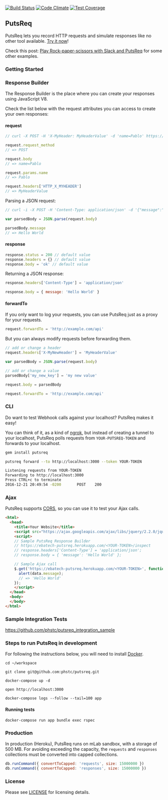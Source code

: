 [![Build Status](https://travis-ci.org/phstc/putsreq.svg)](https://travis-ci.org/phstc/putsreq)
[![Code Climate](https://codeclimate.com/github/phstc/putsreq/badges/gpa.svg)](https://codeclimate.com/github/phstc/putsreq)
[![Test Coverage](https://codeclimate.com/github/phstc/putsreq/badges/coverage.svg)](https://codeclimate.com/github/phstc/putsreq/coverage)

## PutsReq

PutsReq lets you record HTTP requests and simulate responses like no other tool available. [Try it now](http://ebatech-putsreq.herokuapp.com)!

Check this post: [Play Rock-paper-scissors with Slack and PutsReq](http://www.pablocantero.com/blog/2014/10/12/play-rock-paper-scissors-with-slack-and-putsreq/) for some other examples.

### Getting Started

### Response Builder

The Response Builder is the place where you can create your responses using JavaScript V8.

Check the list below with the request attributes you can access to create your own responses:

#### request

```javascript
// curl -X POST -H 'X-MyHeader: MyHeaderValue' -d 'name=Pablo' https://ebatech-putsreq.herokuapp.com/<YOUR-TOKEN>

request.request_method
// => POST

request.body
// => name=Pablo

request.params.name
// => Pablo

request.headers['HTTP_X_MYHEADER']
// => MyHeaderValue
```

Parsing a JSON request:

```javascript
// curl -i -X POST -H 'Content-Type: application/json' -d '{"message":"Hello World"}' https://ebatech-putsreq.herokuapp.com/<YOUR-TOKEN>

var parsedBody = JSON.parse(request.body)

parsedBody.message
// => Hello World
```

#### response

```javascript
response.status = 200 // default value
response.headers = {} // default value
response.body = 'ok' // default value
```

Returning a JSON response:

```javascript
response.headers['Content-Type'] = 'application/json'

response.body = { message: 'Hello World' }
```

#### forwardTo

If you only want to log your requests, you can use PutsReq just as a proxy for your requests.

```javascript
request.forwardTo = 'http://example.com/api'
```

But you can always modify requests before forwarding them.

```javascript
// add or change a header
request.headers['X-MyNewHeader'] = 'MyHeaderValue'

var parsedBody = JSON.parse(request.body)

// add or change a value
parsedBody['my_new_key'] = 'my new value'

request.body = parsedBody

request.forwardTo = 'http://example.com/api'
```

### CLI

Do want to test Webhook calls against your localhost? PutsReq makes it easy!

You can think of it, as a kind of [ngrok](http://ngrok.io), but instead of creating a tunnel to your localhost, PutsReq polls requests from `YOUR-PUTSREQ-TOKEN` and forwards to your localhost.

```bash
gem install putsreq

putsreq forward --to http://localhost:3000 --token YOUR-TOKEN

Listening requests from YOUR-TOKEN
Forwarding to http://localhost:3000
Press CTRL+c to terminate
2016-12-21 20:49:54 -0200       POST    200
```

### Ajax

PutsReq supports [CORS](https://en.wikipedia.org/wiki/Cross-origin_resource_sharing), so you can use it to test your Ajax calls.

```html
<html>
  <head>
    <title>Your Website</title>
    <script src="https://ajax.googleapis.com/ajax/libs/jquery/2.2.0/jquery.min.js"></script>
    <script>
    // Sample PutsReq Response Builder
    // https://ebatech-putsreq.herokuapp.com/<YOUR-TOKEN>/inspect
    // response.headers['Content-Type'] = 'application/json';
    // response.body = { 'message': 'Hello World' };

    // Sample Ajax call
    $.get('https://ebatech-putsreq.herokuapp.com/<YOUR-TOKEN>', function(data) {
      alert(data.message);
      // => 'Hello World'
    });
    </script>
  </head>
  <body>
  </body>
</html>
```

### Sample Integration Tests

https://github.com/phstc/putsreq_integration_sample

### Steps to run PutsReq in development

For following the instructions below, you will need to install [Docker](https://www.docker.com/get-docker).

```shell
cd ~/workspace

git clone git@github.com:phstc/putsreq.git

docker-compose up -d

open http://localhost:3000

docker-compose logs --follow --tail=100 app
```

#### Running tests

```shell
docker-compose run app bundle exec rspec
```

### Production

In production (Heroku), PutsReq runs on mLab sandbox, with a storage of 500 MB. For avoiding exceeding the capacity, the `requests` and `responses` collections must be converted into capped collections.

```javascript
db.runCommand({ convertToCapped: 'requests', size: 15000000 })
db.runCommand({ convertToCapped: 'responses', size: 15000000 })
```

### License

Please see [LICENSE](https://github.com/phstc/putsreq/blob/master/LICENSE) for licensing details.
